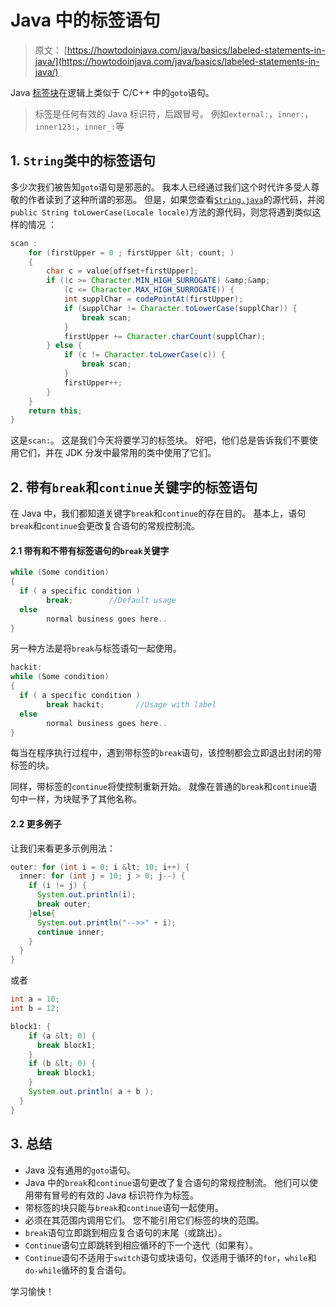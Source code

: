 # Java 中的标签语句

> 原文： [https://howtodoinjava.com/java/basics/labeled-statements-in-java/](https://howtodoinjava.com/java/basics/labeled-statements-in-java/)

Java [标签块](https://docs.oracle.com/javase/specs/jls/se7/html/jls-14.html#jls-14.15)在逻辑上类似于 C/C++ 中的`goto`语句。

> 标签是任何有效的 Java 标识符，后跟冒号。 例如`external:`，`inner:`，`inner123:`，`inner_:`等

## 1\. `String`类中的标签语句

多少次我们被告知`goto`语句是邪恶的。 我本人已经通过我们这个时代许多受人尊敬的作者读到了这种所谓的邪恶。 但是，如果您查看[`String.java`](http://www.docjar.com/html/api/java/lang/String.java.html)的源代码，并阅`public String toLowerCase(Locale locale)`方法的源代码，则您将遇到类似这样的情况 ：

```java
scan :
    for (firstUpper = 0 ; firstUpper &lt; count; ) 
    {
        char c = value[offset+firstUpper];
        if ((c >= Character.MIN_HIGH_SURROGATE) &amp;&amp;
            (c <= Character.MAX_HIGH_SURROGATE)) {
            int supplChar = codePointAt(firstUpper);
            if (supplChar != Character.toLowerCase(supplChar)) {
                break scan;
            }
            firstUpper += Character.charCount(supplChar);
        } else {
            if (c != Character.toLowerCase(c)) {
                break scan;
            }
            firstUpper++;
        }
    }
    return this;
}

```

这是`scan:`。 这是我们今天将要学习的标签块。 好吧，他们总是告诉我们不要使用它们，并在 JDK 分发中最常用的类中使用了它们。

## 2\. 带有`break`和`continue`关键字的标签语句

在 Java 中，我们都知道关键字`break`和`continue`的存在目的。 基本上，语句`break`和`continue`会更改复合语句的常规控制流。

#### 2.1 带有和不带有标签语句的`break`关键字

```java
while (Some condition) 
{
  if ( a specific condition ) 
  		break;        //Default usage
  else
  		normal business goes here..
}

```

另一种方法是将`break`与标签语句一起使用。

```java
hackit:
while (Some condition) 
{
  if ( a specific condition ) 
  		break hackit;       //Usage with label
  else
  		normal business goes here..
}

```

每当在程序执行过程中，遇到带标签的`break`语句，该控制都会立即退出封闭的带标签的块。

同样，带标签的`continue`将使控制重新开始。 就像在普通的`break`和`continue`语句中一样，为块赋予了其他名称。

#### 2.2 更多例子

让我们来看更多示例用法：

```java
outer: for (int i = 0; i &lt; 10; i++) {
  inner: for (int j = 10; j > 0; j--) {
    if (i != j) {
      System.out.println(i);
      break outer;
    }else{
      System.out.println("-->>" + i);
      continue inner;
    }
  }
}

```

或者

```java
int a = 10;
int b = 12;

block1: {
    if (a &lt; 0) {
      break block1;
    }
    if (b &lt; 0) {
      break block1;
    }
    System.out.println( a + b );
  }
}

```

## 3\. 总结

*   Java 没有通用的`goto`语句。
*   Java 中的`break`和`continue`语句更改了复合语句的常规控制流。 他们可以使用带有冒号的有效的 Java 标识符作为标签。
*   带标签的块只能与`break`和`continue`语句一起使用。
*   必须在其范围内调用它们。 您不能引用它们标签的块的范围。
*   `break`语句立即跳到相应复合语句的末尾（或跳出）。
*   `Continue`语句立即跳转到相应循环的下一个迭代（如果有）。
*   `Continue`语句不适用于`switch`语句或块语句，仅适用于循环的`for`，`while`和`do-while`循环的复合语句。

学习愉快！